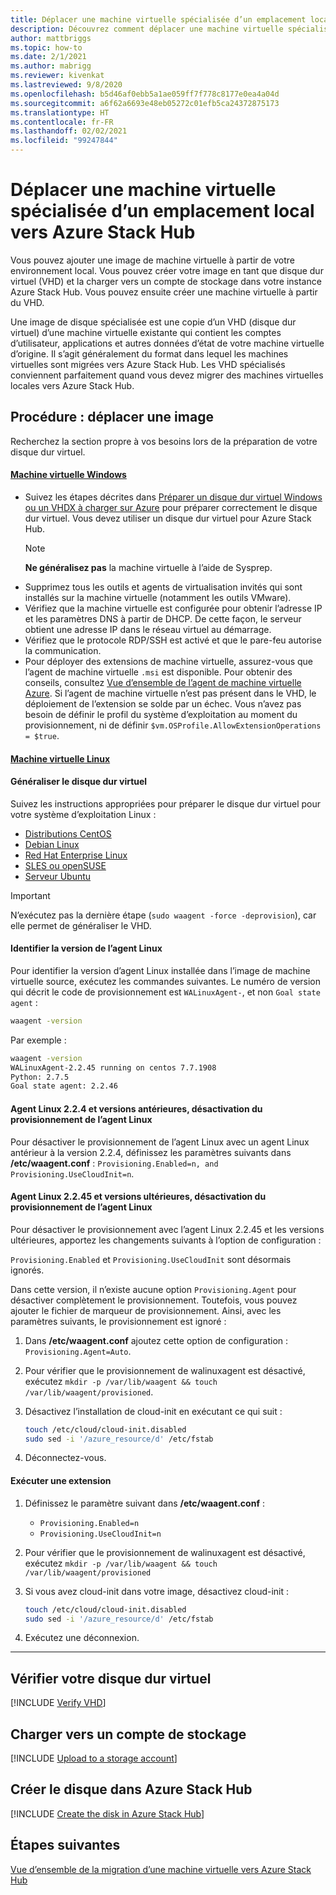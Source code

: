 ```yaml
---
title: Déplacer une machine virtuelle spécialisée d’un emplacement local vers Azure Stack Hub
description: Découvrez comment déplacer une machine virtuelle spécialisée d’un emplacement local vers Azure Stack Hub.
author: mattbriggs
ms.topic: how-to
ms.date: 2/1/2021
ms.author: mabrigg
ms.reviewer: kivenkat
ms.lastreviewed: 9/8/2020
ms.openlocfilehash: b5d46af0ebb5a1ae059ff7f778c8177e0ea4a04d
ms.sourcegitcommit: a6f62a6693e48eb05272c01efb5ca24372875173
ms.translationtype: HT
ms.contentlocale: fr-FR
ms.lasthandoff: 02/02/2021
ms.locfileid: "99247844"
---
```

# <a name="move-a-specialized-vm-from-on-premises-to-azure-stack-hub"></a>Déplacer une machine virtuelle spécialisée d’un emplacement local vers Azure Stack Hub

Vous pouvez ajouter une image de machine virtuelle à partir de votre environnement local. Vous pouvez créer votre image en tant que disque dur virtuel (VHD) et la charger vers un compte de stockage dans votre instance Azure Stack Hub. Vous pouvez ensuite créer une machine virtuelle à partir du VHD.

Une image de disque spécialisée est une copie d’un VHD (disque dur virtuel) d’une machine virtuelle existante qui contient les comptes d’utilisateur, applications et autres données d’état de votre machine virtuelle d’origine. Il s’agit généralement du format dans lequel les machines virtuelles sont migrées vers Azure Stack Hub. Les VHD spécialisés conviennent parfaitement quand vous devez migrer des machines virtuelles locales vers Azure Stack Hub.

## <a name="how-to-move-an-image"></a>Procédure : déplacer une image

Recherchez la section propre à vos besoins lors de la préparation de votre disque dur virtuel.

#### <a name="windows-vm"></a>[Machine virtuelle Windows](#tab/port-win)

- Suivez les étapes décrites dans [Préparer un disque dur virtuel Windows ou un VHDX à charger sur Azure](/azure/virtual-machines/windows/prepare-for-upload-vhd-image) pour préparer correctement le disque dur virtuel. Vous devez utiliser un disque dur virtuel pour Azure Stack Hub.
   > [!NOTE]  
   > **Ne généralisez pas** la machine virtuelle à l’aide de Sysprep.
- Supprimez tous les outils et agents de virtualisation invités qui sont installés sur la machine virtuelle (notamment les outils VMware).
- Vérifiez que la machine virtuelle est configurée pour obtenir l’adresse IP et les paramètres DNS à partir de DHCP. De cette façon, le serveur obtient une adresse IP dans le réseau virtuel au démarrage.
- Vérifiez que le protocole RDP/SSH est activé et que le pare-feu autorise la communication.
- Pour déployer des extensions de machine virtuelle, assurez-vous que l’agent de machine virtuelle `.msi` est disponible. Pour obtenir des conseils, consultez [Vue d’ensemble de l’agent de machine virtuelle Azure](/azure/virtual-machines/extensions/agent-windows). Si l’agent de machine virtuelle n’est pas présent dans le VHD, le déploiement de l’extension se solde par un échec. Vous n’avez pas besoin de définir le profil du système d’exploitation au moment du provisionnement, ni de définir `$vm.OSProfile.AllowExtensionOperations = $true`.

#### <a name="linux-vm"></a>[Machine virtuelle Linux](#tab/port-linux)

#### <a name="generalize-the-vhd"></a>Généraliser le disque dur virtuel

Suivez les instructions appropriées pour préparer le disque dur virtuel pour votre système d’exploitation Linux :

- [Distributions CentOS](/azure/virtual-machines/linux/create-upload-centos?toc=%2fazure%2fvirtual-machines%2flinux%2ftoc.json)
- [Debian Linux](/azure/virtual-machines/linux/debian-create-upload-vhd?toc=%2fazure%2fvirtual-machines%2flinux%2ftoc.json)
- [Red Hat Enterprise Linux](../operator/azure-stack-redhat-create-upload-vhd.md)
- [SLES ou openSUSE](/azure/virtual-machines/linux/suse-create-upload-vhd?toc=%2fazure%2fvirtual-machines%2flinux%2ftoc.json)
- [Serveur Ubuntu](/azure/virtual-machines/linux/create-upload-ubuntu?toc=%2fazure%2fvirtual-machines%2flinux%2ftoc.json)

> [!IMPORTANT]
> N’exécutez pas la dernière étape (`sudo waagent -force -deprovision`), car elle permet de généraliser le VHD.

#### <a name="identify-the-version-of-the-linux-agent"></a>Identifier la version de l’agent Linux

Pour identifier la version d’agent Linux installée dans l’image de machine virtuelle source, exécutez les commandes suivantes. Le numéro de version qui décrit le code de provisionnement est `WALinuxAgent-`, et non `Goal state agent` :

   ```bash  
   waagent -version
   ```
    
   Par exemple :
    
   ```bash  
   waagent -version
   WALinuxAgent-2.2.45 running on centos 7.7.1908
   Python: 2.7.5
   Goal state agent: 2.2.46
   ```

#### <a name="linux-agent-224-and-earlier-disable-the-linux-agent-provisioning"></a>Agent Linux 2.2.4 et versions antérieures, désactivation du provisionnement de l’agent Linux 

Pour désactiver le provisionnement de l’agent Linux avec un agent Linux antérieur à la version 2.2.4, définissez les paramètres suivants dans **/etc/waagent.conf** : `Provisioning.Enabled=n, and Provisioning.UseCloudInit=n`.

#### <a name="linux-agent-2245-and-later-disable-the-linux-agent-provisioning"></a>Agent Linux 2.2.45 et versions ultérieures, désactivation du provisionnement de l’agent Linux

Pour désactiver le provisionnement avec l’agent Linux 2.2.45 et les versions ultérieures, apportez les changements suivants à l’option de configuration :

`Provisioning.Enabled` et `Provisioning.UseCloudInit` sont désormais ignorés.

Dans cette version, il n’existe aucune option `Provisioning.Agent` pour désactiver complètement le provisionnement. Toutefois, vous pouvez ajouter le fichier de marqueur de provisionnement. Ainsi, avec les paramètres suivants, le provisionnement est ignoré :

1. Dans **/etc/waagent.conf** ajoutez cette option de configuration : `Provisioning.Agent=Auto`.
2. Pour vérifier que le provisionnement de walinuxagent est désactivé, exécutez `mkdir -p /var/lib/waagent && touch /var/lib/waagent/provisioned`.
3. Désactivez l’installation de cloud-init en exécutant ce qui suit :

   ```bash  
   touch /etc/cloud/cloud-init.disabled
   sudo sed -i '/azure_resource/d' /etc/fstab
   ```

4. Déconnectez-vous.

#### <a name="run-an-extension"></a>Exécuter une extension

1. Définissez le paramètre suivant dans **/etc/waagent.conf** :

   - `Provisioning.Enabled=n`
   - `Provisioning.UseCloudInit=n`

2. Pour vérifier que le provisionnement de walinuxagent est désactivé, exécutez `mkdir -p /var/lib/waagent && touch /var/lib/waagent/provisioned`

3. Si vous avez cloud-init dans votre image, désactivez cloud-init :

    ```bash  
   touch /etc/cloud/cloud-init.disabled
   sudo sed -i '/azure_resource/d' /etc/fstab
   ```

4. Exécutez une déconnexion.

---

## <a name="verify-your-vhd"></a>Vérifier votre disque dur virtuel

[!INCLUDE [Verify VHD](../includes/user-compute-verify-vhd.md)]

## <a name="upload-to-a-storage-account"></a>Charger vers un compte de stockage

[!INCLUDE [Upload to a storage account](../includes/user-compute-upload-vhd.md)]

## <a name="create-the-disk-in-azure-stack-hub"></a>Créer le disque dans Azure Stack Hub

[!INCLUDE [Create the disk in Azure Stack Hub](../includes/user-compute-create-disk.md)]

## <a name="next-steps"></a>Étapes suivantes

[Vue d’ensemble de la migration d’une machine virtuelle vers Azure Stack Hub](vm-move-overview.md)
